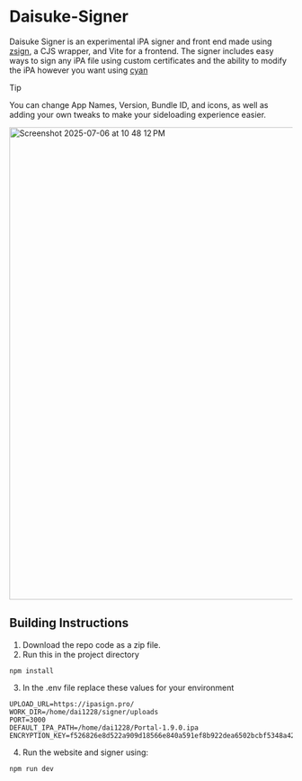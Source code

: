 # Daisuke-Signer
Daisuke Signer is an experimental iPA signer and front end made using [zsign](https://github.com/zhlynn/zsign), a CJS wrapper, and Vite for a frontend. The signer
includes easy ways to sign any iPA file using custom certificates and the ability to modify
the iPA however you want using [cyan](https://github.com/asdfzxcvbn/pyzule-rw)

> [!TIP]
> You can change App Names, Version, Bundle ID, and icons, as well as adding your own tweaks to
> make your sideloading experience easier.

<img width="840" alt="Screenshot 2025-07-06 at 10 48 12 PM" src="https://github.com/user-attachments/assets/99d5f0af-7924-4359-9f7f-24066b5948d9" />

## Building Instructions
1. Download the repo code as a zip file.
2. Run this in the project directory
```
npm install
```
3. In the .env file replace these values for your environment
```env
UPLOAD_URL=https://ipasign.pro/
WORK_DIR=/home/dai1228/signer/uploads
PORT=3000
DEFAULT_IPA_PATH=/home/dai1228/Portal-1.9.0.ipa
ENCRYPTION_KEY=f526826e8d522a909d18566e840a591ef8b922dea6502bcbf5348a42ddd75091
```

4. Run the website and signer using:
```
npm run dev
```
